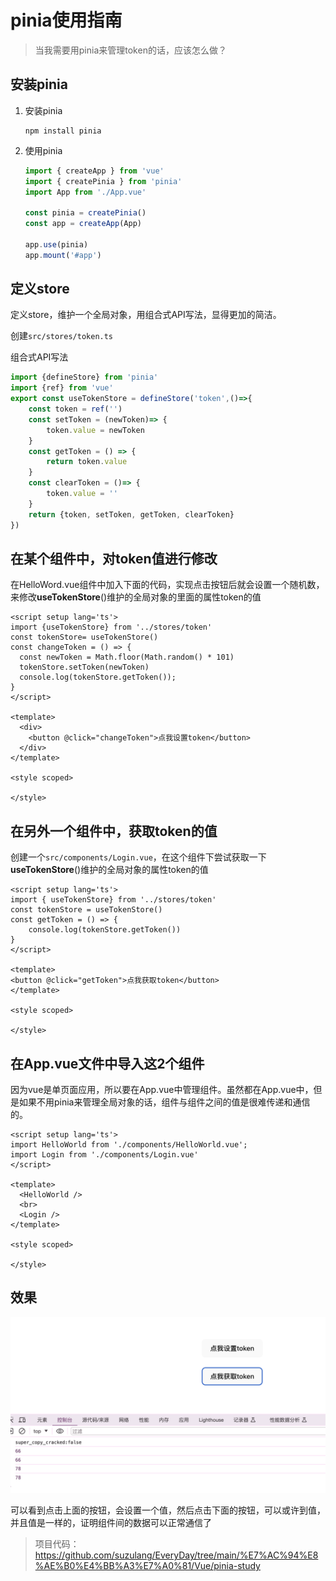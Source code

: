 # pinia使用指南

> 当我需要用pinia来管理token的话，应该怎么做？

## 安装pinia

1. 安装pinia

   ```shell
   npm install pinia
   ```

2. 使用pinia

   ```ts
   import { createApp } from 'vue'
   import { createPinia } from 'pinia'
   import App from './App.vue'
   
   const pinia = createPinia()
   const app = createApp(App)
   
   app.use(pinia)
   app.mount('#app')
   ```



## 定义store

定义store，维护一个全局对象，用组合式API写法，显得更加的简洁。

创建`src/stores/token.ts`

组合式API写法

```ts
import {defineStore} from 'pinia'
import {ref} from 'vue'
export const useTokenStore = defineStore('token',()=>{
    const token = ref('')
    const setToken = (newToken)=> {
        token.value = newToken
    }
    const getToken = () => {
        return token.value
    }
    const clearToken = ()=> {
        token.value = ''
    }
    return {token, setToken, getToken, clearToken}
})
```

## 在某个组件中，对token值进行修改

在HelloWord.vue组件中加入下面的代码，实现点击按钮后就会设置一个随机数，来修改**useTokenStore**()维护的全局对象的里面的属性token的值

```vue
<script setup lang='ts'>
import {useTokenStore} from '../stores/token'
const tokenStore= useTokenStore()
const changeToken = () => {
  const newToken = Math.floor(Math.random() * 101)
  tokenStore.setToken(newToken)
  console.log(tokenStore.getToken());
}
</script>

<template>
  <div>
    <button @click="changeToken">点我设置token</button>
  </div>
</template>

<style scoped>

</style>
```

## 在另外一个组件中，获取token的值

创建一个`src/components/Login.vue`，在这个组件下尝试获取一下**useTokenStore**()维护的全局对象的属性token的值

```vue
<script setup lang='ts'>
import { useTokenStore} from '../stores/token'
const tokenStore = useTokenStore()
const getToken = () => {
    console.log(tokenStore.getToken())
}
</script>

<template>
<button @click="getToken">点我获取token</button>
</template>

<style scoped>

</style>
```



## 在App.vue文件中导入这2个组件

因为vue是单页面应用，所以要在App.vue中管理组件。虽然都在App.vue中，但是如果不用pinia来管理全局对象的话，组件与组件之间的值是很难传递和通信的。

```vue
<script setup lang='ts'>
import HelloWorld from './components/HelloWorld.vue';
import Login from './components/Login.vue'
</script>

<template>
  <HelloWorld />
  <br>
  <Login />
</template>

<style scoped>

</style>
```

## 效果

![image-20240322165322250](https://raw.githubusercontent.com/suzulang/typro-picgo/main/EveryDay/202403221653518.png)

可以看到点击上面的按钮，会设置一个值，然后点击下面的按钮，可以或许到值，并且值是一样的，证明组件间的数据可以正常通信了

> 项目代码：https://github.com/suzulang/EveryDay/tree/main/%E7%AC%94%E8%AE%B0%E4%BB%A3%E7%A0%81/Vue/pinia-study

